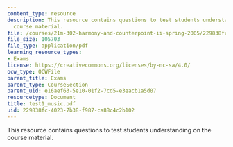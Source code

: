 ```yaml
---
content_type: resource
description: This resource contains questions to test students understanding on the
  course material.
file: /courses/21m-302-harmony-and-counterpoint-ii-spring-2005/229838fc40237b38f987ca88c4c2b102_test1_music.pdf
file_size: 105703
file_type: application/pdf
learning_resource_types:
- Exams
license: https://creativecommons.org/licenses/by-nc-sa/4.0/
ocw_type: OCWFile
parent_title: Exams
parent_type: CourseSection
parent_uid: e16aef63-5e10-01f2-7cd5-e3eacb1a5d07
resourcetype: Document
title: test1_music.pdf
uid: 229838fc-4023-7b38-f987-ca88c4c2b102
---
```

This resource contains questions to test students understanding on the course material.